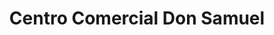 ---
title: "Centro Comercial Don Samuel"
url: /limon/centro-comercial-don-samuel/
shop: centro comercial
---